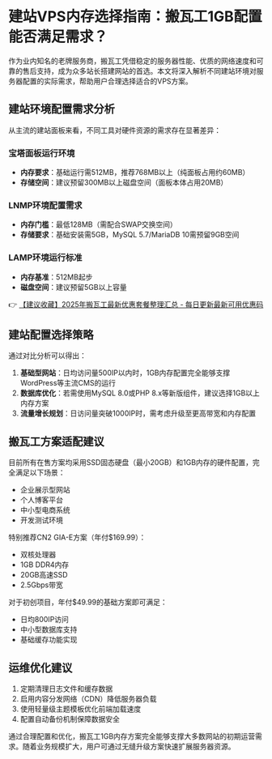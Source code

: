 # 建站VPS内存选择指南：搬瓦工1GB配置能否满足需求？

作为业内知名的老牌服务商，搬瓦工凭借稳定的服务器性能、优质的网络速度和可靠的售后支持，成为众多站长搭建网站的首选。本文将深入解析不同建站环境对服务器配置的实际需求，帮助用户合理选择适合的VPS方案。

## 建站环境配置需求分析
从主流的建站面板来看，不同工具对硬件资源的需求存在显著差异：

### 宝塔面板运行环境
- **内存要求**：基础运行需512MB，推荐768MB以上（纯面板占用约60MB）
- **存储空间**：建议预留300MB以上磁盘空间（面板本体占用20MB）

### LNMP环境配置需求
- **内存门槛**：最低128MB（需配合SWAP交换空间）
- **存储要求**：基础安装需5GB，MySQL 5.7/MariaDB 10需预留9GB空间

### LAMP环境运行标准
- **内存基准**：512MB起步
- **磁盘空间**：建议预留5GB以上容量

👉 [【建议收藏】2025年搬瓦工最新优惠套餐整理汇总 - 每日更新最新可用优惠码](https://bit.ly/banwagon)

## 建站配置选择策略
通过对比分析可以得出：
1. **基础型网站**：日均访问量500IP以内时，1GB内存配置完全能够支撑WordPress等主流CMS的运行
2. **数据库优化**：若需使用MySQL 8.0或PHP 8.x等新版组件，建议选择1GB以上内存方案
3. **流量增长规划**：日访问量突破1000IP时，需考虑升级至更高带宽和内存配置

## 搬瓦工方案适配建议
目前所有在售方案均采用SSD固态硬盘（最小20GB）和1GB内存的硬件配置，完全满足以下场景：
- 企业展示型网站
- 个人博客平台
- 中小型电商系统
- 开发测试环境

特别推荐CN2 GIA-E方案（年付$169.99）：
- 双核处理器
- 1GB DDR4内存
- 20GB高速SSD
- 2.5Gbps带宽

对于初创项目，年付$49.99的基础方案即可满足：
- 日均800IP访问
- 中小型数据库支持
- 基础缓存功能实现

## 运维优化建议
1. 定期清理日志文件和缓存数据
2. 启用内容分发网络（CDN）降低服务器负载
3. 使用轻量级主题模板优化前端加载速度
4. 配置自动备份机制保障数据安全

通过合理配置和优化，搬瓦工1GB内存方案完全能够支撑大多数网站的初期运营需求。随着业务规模扩大，用户可通过无缝升级方案快速扩展服务器资源。